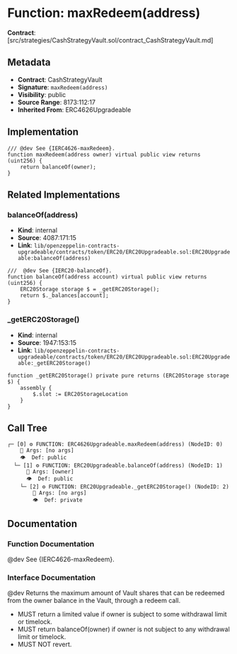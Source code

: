 # Function: maxRedeem(address)

**Contract**: [src/strategies/CashStrategyVault.sol/contract_CashStrategyVault.md]

## Metadata

- **Contract**: CashStrategyVault
- **Signature**: `maxRedeem(address)`
- **Visibility**: public
- **Source Range**: 8173:112:17
- **Inherited From**: ERC4626Upgradeable

## Implementation

```solidity
/// @dev See {IERC4626-maxRedeem}. 
function maxRedeem(address owner) virtual public view returns (uint256) {
    return balanceOf(owner);
}
```

## Related Implementations

### balanceOf(address)

- **Kind**: internal
- **Source**: 4087:171:15
- **Link**: `lib/openzeppelin-contracts-upgradeable/contracts/token/ERC20/ERC20Upgradeable.sol:ERC20Upgradeable:balanceOf(address)`

```solidity
///  @dev See {IERC20-balanceOf}.
function balanceOf(address account) virtual public view returns (uint256) {
    ERC20Storage storage $ = _getERC20Storage();
    return $._balances[account];
}
```

### _getERC20Storage()

- **Kind**: internal
- **Source**: 1947:153:15
- **Link**: `lib/openzeppelin-contracts-upgradeable/contracts/token/ERC20/ERC20Upgradeable.sol:ERC20Upgradeable:_getERC20Storage()`

```solidity
function _getERC20Storage() private pure returns (ERC20Storage storage $) {
    assembly {
        $.slot := ERC20StorageLocation
    }
}
```

## Call Tree

```
┌─ [0] ⚙️ FUNCTION: ERC4626Upgradeable.maxRedeem(address) (NodeID: 0)
    💬 Args: [no args]
    👁️  Def: public
  └─ [1] ⚙️ FUNCTION: ERC20Upgradeable.balanceOf(address) (NodeID: 1)
      💬 Args: [owner]
      👁️  Def: public
    └─ [2] ⚙️ FUNCTION: ERC20Upgradeable._getERC20Storage() (NodeID: 2)
        💬 Args: [no args]
        👁️  Def: private
```

## Documentation

### Function Documentation

@dev See {IERC4626-maxRedeem}. 

### Interface Documentation

 @dev Returns the maximum amount of Vault shares that can be redeemed from the owner balance in the Vault,
 through a redeem call.
 - MUST return a limited value if owner is subject to some withdrawal limit or timelock.
 - MUST return balanceOf(owner) if owner is not subject to any withdrawal limit or timelock.
 - MUST NOT revert.

